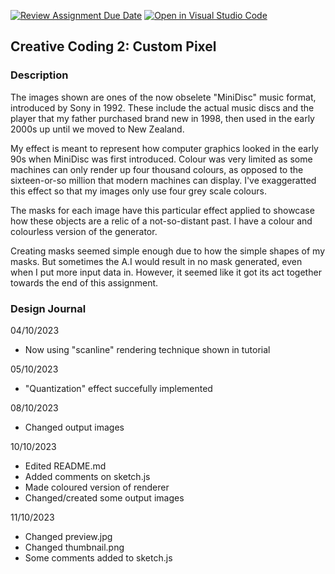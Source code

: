 [![Review Assignment Due Date](https://classroom.github.com/assets/deadline-readme-button-24ddc0f5d75046c5622901739e7c5dd533143b0c8e959d652212380cedb1ea36.svg)](https://classroom.github.com/a/fhdOjw6q)
[![Open in Visual Studio Code](https://classroom.github.com/assets/open-in-vscode-718a45dd9cf7e7f842a935f5ebbe5719a5e09af4491e668f4dbf3b35d5cca122.svg)](https://classroom.github.com/online_ide?assignment_repo_id=12014784&assignment_repo_type=AssignmentRepo)
## Creative Coding 2: Custom Pixel

### Description
The images shown are ones of the now obselete "MiniDisc" music format, introduced by Sony in 1992. These include the actual music discs and the player that my father purchased brand new in 1998, then used in the early 2000s up until we moved to New Zealand.

My effect is meant to represent how computer graphics looked in the early 90s when MiniDisc was first introduced. Colour was very limited as some machines can only render up four thousand colours, as opposed to the sixteen-or-so million that modern machines can display. I've exaggeratted this effect so that my images only use four grey scale colours.

The masks for each image have this particular effect applied to showcase how these objects are a relic of a not-so-distant past. I have a colour and colourless version of the generator.

Creating masks seemed simple enough due to how the simple shapes of my masks. But sometimes the A.I would result in no mask generated, even when I put more input data in. However, it seemed like it got its act together towards the end of this assignment.

### Design Journal

04/10/2023
- Now using "scanline" rendering technique shown in tutorial

05/10/2023
- "Quantization" effect succefully implemented

08/10/2023
- Changed output images

10/10/2023
- Edited README.md
- Added comments on sketch.js
- Made coloured version of renderer
- Changed/created some output images

11/10/2023
- Changed preview.jpg
- Changed thumbnail.png
- Some comments added to sketch.js
